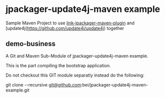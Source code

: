 # jpackager-update4j-maven example

Sample Maven Project to use [link-jpackager-maven-plugin](https://github.com/agilhard-oss/jlink-jpackager-maven-plugin)
and [update4j(https://github.com/update4j/update4j) together

## demo-business

A Git and Maven Sub-Module of jpackager-update4j-maven example.

This is the part compiling the bootstrap application.

Do not checkout this GIT module separatly instead do the following:

git clone --recursive git@github.com:bei/jpackager-update4j-maven-example.git
